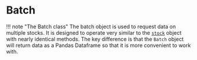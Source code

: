 # Batch

!!! note "The Batch class"
    The batch object is used to request data on multiple stocks. It is designed to operate very similar to the [`stock`](stock) object with nearly identical methods. The key difference is that the `Batch` object will return data as a Pandas Dataframe so that it is more convenient to work with.

